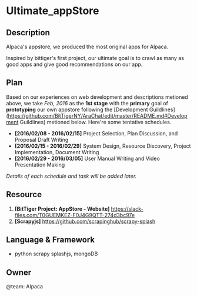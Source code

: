 # Ultimate_appStore

Description
-----------

Alpaca's appstore, we produced the most original apps for Alpaca.

Inspired by bittiger's first project, our ultimate goal is to crawl as many as good apps and give good recommendations on our app.

Plan
----

Based on our experiences on web development and descriptions metioned above, we take _Feb, 2016_ as the __1st stage__ with the __primary__ goal of __prototyping__ our own appstore following the [Development Guildlines](https://github.com/BitTigerNY/AraChat/edit/master/README.md#Development Guildlines) metioned below. Here're some tentative schedules.

* __[2016/02/08 - 2016/02/15]__ Project Selection, Plan Discussion, and Proposal Draft Writing
* __[2016/02/15 - 2016/02/29]__ System Design, Resource Discovery, Project Implementation, Document Writing 
* __[2016/02/29 - 2016/03/05]__ User Manual Writing and Video Presentation Making

_Details of each schedule and task will be added later._

Resource
--------

1. __[BitTiger Project: AppStore - Website]__ https://slack-files.com/T0GUEMKEZ-F0J4G9QTT-274d3bc97e
2. __[Scrapyjs]__ https://github.com/scrapinghub/scrapy-splash

Language & Framework
--------------------

+ python scrapy splashjs, mongoDB

Owner
-----

@team: Alpaca
